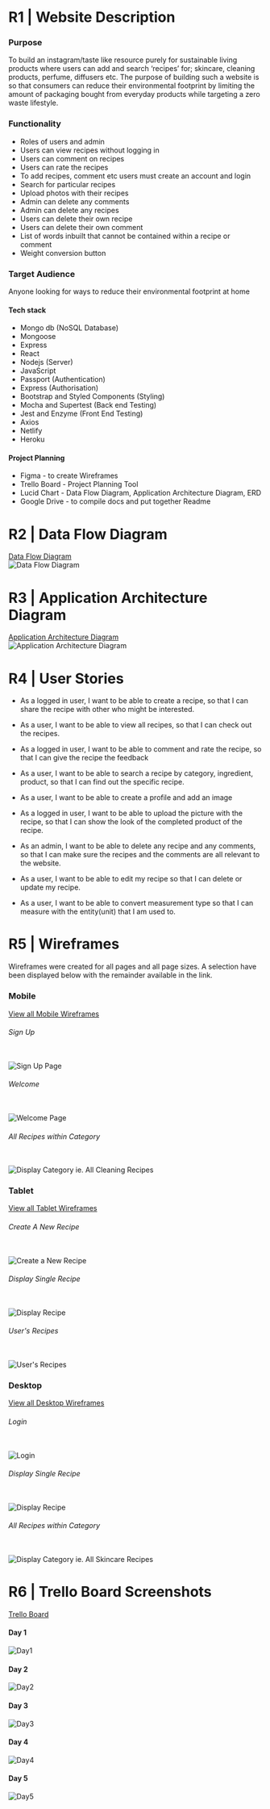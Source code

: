 # R1 | Website Description
### Purpose
To build an instagram/taste like resource purely for sustainable living products where users can add and search ‘recipes’ for; skincare, cleaning products, perfume, diffusers etc. The purpose of building such a website is so that consumers can reduce their environmental footprint by limiting the amount of packaging bought from everyday products while targeting a zero waste lifestyle. 
 
### Functionality 
+ Roles of users and admin
+ Users can view recipes without logging in
+ Users can comment on recipes
+ Users can rate the recipes
+ To add recipes, comment etc users must create an account and login
+ Search for particular recipes
+ Upload photos with their recipes
+ Admin can delete any comments 
+ Admin can delete any recipes
+ Users can delete their own recipe
+ Users can delete their own comment
+ List of words inbuilt that cannot be contained within a recipe or comment
+ Weight conversion button



### Target Audience
Anyone looking for ways to reduce their environmental footprint at home

#### Tech stack

+ Mongo db (NoSQL Database)
+ Mongoose
+ Express
+ React
+ Nodejs (Server)
+ JavaScript
+ Passport (Authentication)
+ Express (Authorisation)
+ Bootstrap and Styled Components (Styling)
+ Mocha and Supertest (Back end Testing)
+ Jest and Enzyme (Front End Testing)
+ Axios
+ Netlify 
+ Heroku

#### Project Planning
+ Figma - to create Wireframes
+ Trello Board - Project Planning Tool
+ Lucid Chart - Data Flow Diagram, Application Architecture Diagram, ERD
+ Google Drive - to compile docs and put together Readme

# R2 | Data Flow Diagram
[Data Flow Diagram](https://app.lucidchart.com/documents/edit/453bd56e-3f76-49d3-955f-e67b0e84a36a/0_0?beaconFlowId=CBC8785147198093)
<br/> ![Data Flow Diagram](docs/DFD.png)

# R3 | Application Architecture Diagram
[Application Architecture Diagram](https://app.lucidchart.com/invitations/accept/3388646d-58c8-4b0d-95d7-0e8880ce11fc)
<br/> ![Application Architecture Diagram](docs/AAD.png)

# R4 | User Stories
+ As a logged in user, I want to be able to create a recipe, so that I can share the recipe with other who might be interested.

+ As a user, I want to be able to view all recipes, so that I can check out the recipes.

+ As a logged in user, I want to be able to comment and rate the recipe, so that I can give the recipe the feedback

+ As a user, I want to be able to search a recipe by category, ingredient, product, so that I can find out the specific recipe.

+ As a user, I want to be able to create a profile and add an image

+ As a logged in user, I want to be able to upload the picture with the recipe, so that I can show the look of the completed product of the recipe.

+ As an admin, I want to be able to delete any recipe and any comments, so that I can make sure the recipes and the comments are all relevant to the website.

+ As a user, I want to be able to edit my recipe so that I can delete or update my recipe.

+ As a user, I want to be able to convert measurement type so that I can measure with the entity(unit) that I am used to.

# R5 | Wireframes

Wireframes were created for all pages and all page sizes. A selection have been displayed below with the remainder available in the link.

### Mobile
[View all Mobile Wireframes](https://www.figma.com/file/kN7K2YGSeGk1oRk8dL2ZOL/Sustainable_Living?node-id=31%3A10)

###### Sign Up
<br/> ![Sign Up Page](docs/Mobile_Signup.png)

###### Welcome 
<br/> ![Welcome Page](docs/Mobile_Welcome.png)

###### All Recipes within Category
<br/> ![Display Category ie. All Cleaning Recipes](docs/Mobile_Category.png)

### Tablet
[View all Tablet Wireframes](https://www.figma.com/file/kN7K2YGSeGk1oRk8dL2ZOL/Sustainable_Living?node-id=29%3A19)

###### Create A New Recipe
<br/> ![Create a New Recipe](docs/Tablet_NewRecipe.png)

###### Display Single Recipe
<br/> ![Display Recipe](docs/Tablet_DisplayRecipe.png)

###### User's Recipes
<br/> ![User's Recipes](docs/Tablet_UserRecipes.png)


### Desktop 
[View all Desktop Wireframes](https://www.figma.com/file/kN7K2YGSeGk1oRk8dL2ZOL/Sustainable_Living?node-id=0%3A1)

###### Login
<br/> ![Login](docs/Laptop_Login.png)

###### Display Single Recipe
<br/> ![Display Recipe](docs/Laptop_DisplayRecipe.png)

###### All Recipes within Category
<br/> ![Display Category ie. All Skincare Recipes](docs/Laptop_SkincareAll.png)

# R6 | Trello Board Screenshots
[Trello Board](https://trello.com/b/3fE4Zkf8/zero-waste-diy-recipe-book)

#### Day 1
![Day1](docs/day1.png)

#### Day 2
![Day2](docs/day2.png)

#### Day 3
![Day3](docs/day3.png)

#### Day 4
![Day4](docs/day4.png)

#### Day 5
![Day5](docs/day5.png)

